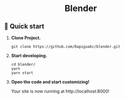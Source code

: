 <h1 align="center">
  Blender
</h1>

## 🚀 Quick start

1.  **Clone Project.**

    ```shell
    git clone https://github.com/Dapiguabc/blender.git
    ```

2.  **Start developing.**

    ```shell
    cd blender/
    yarn
    yarn start
    ```

3.  **Open the code and start customizing!**

    Your site is now running at http://localhost:8000!




